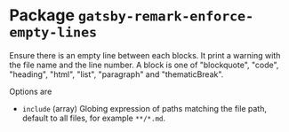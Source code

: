 
# Package `gatsby-remark-enforce-empty-lines`

Ensure there is an empty line between each blocks. It print a warning with the file name and the line number. A block is one of "blockquote", "code", "heading", "html", "list", "paragraph" and "thematicBreak".

Options are

* `include` (array)
  Globing expression of paths matching the file path, default to all files, for example `**/*.md`.
